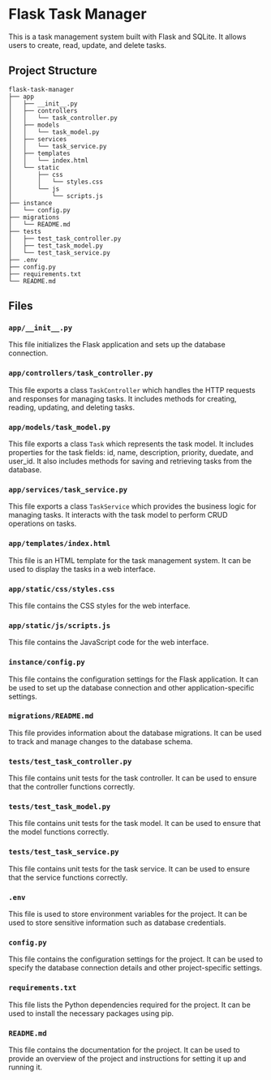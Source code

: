 # Flask Task Manager

This is a task management system built with Flask and SQLite. It allows users to create, read, update, and delete tasks.

## Project Structure

```
flask-task-manager
├── app
│   ├── __init__.py
│   ├── controllers
│   │   └── task_controller.py
│   ├── models
│   │   └── task_model.py
│   ├── services
│   │   └── task_service.py
│   ├── templates
│   │   └── index.html
│   └── static
│       ├── css
│       │   └── styles.css
│       └── js
│           └── scripts.js
├── instance
│   └── config.py
├── migrations
│   └── README.md
├── tests
│   ├── test_task_controller.py
│   ├── test_task_model.py
│   └── test_task_service.py
├── .env
├── config.py
├── requirements.txt
└── README.md
```

## Files

### `app/__init__.py`

This file initializes the Flask application and sets up the database connection.

### `app/controllers/task_controller.py`

This file exports a class `TaskController` which handles the HTTP requests and responses for managing tasks. It includes methods for creating, reading, updating, and deleting tasks.

### `app/models/task_model.py`

This file exports a class `Task` which represents the task model. It includes properties for the task fields: id, name, description, priority, duedate, and user_id. It also includes methods for saving and retrieving tasks from the database.

### `app/services/task_service.py`

This file exports a class `TaskService` which provides the business logic for managing tasks. It interacts with the task model to perform CRUD operations on tasks.

### `app/templates/index.html`

This file is an HTML template for the task management system. It can be used to display the tasks in a web interface.

### `app/static/css/styles.css`

This file contains the CSS styles for the web interface.

### `app/static/js/scripts.js`

This file contains the JavaScript code for the web interface.

### `instance/config.py`

This file contains the configuration settings for the Flask application. It can be used to set up the database connection and other application-specific settings.

### `migrations/README.md`

This file provides information about the database migrations. It can be used to track and manage changes to the database schema.

### `tests/test_task_controller.py`

This file contains unit tests for the task controller. It can be used to ensure that the controller functions correctly.

### `tests/test_task_model.py`

This file contains unit tests for the task model. It can be used to ensure that the model functions correctly.

### `tests/test_task_service.py`

This file contains unit tests for the task service. It can be used to ensure that the service functions correctly.

### `.env`

This file is used to store environment variables for the project. It can be used to store sensitive information such as database credentials.

### `config.py`

This file contains the configuration settings for the project. It can be used to specify the database connection details and other project-specific settings.

### `requirements.txt`

This file lists the Python dependencies required for the project. It can be used to install the necessary packages using pip.

### `README.md`

This file contains the documentation for the project. It can be used to provide an overview of the project and instructions for setting it up and running it.